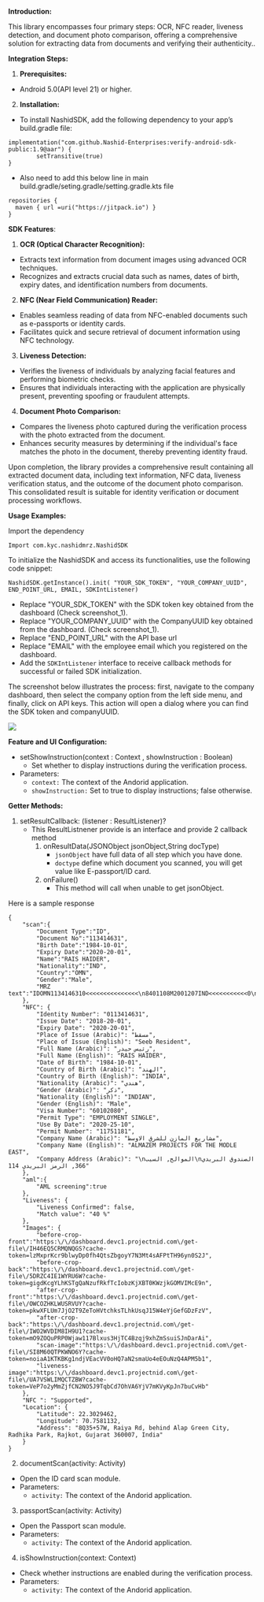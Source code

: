**Introduction:**

  

This library encompasses four primary steps: OCR, NFC reader, liveness detection, and document photo comparison, offering a comprehensive solution for extracting data from documents and verifying their authenticity..

  

**Integration Steps:**

  

1.  **Prerequisites:**

  

*   Android 5.0(API level 21) or higher.

  

2.  **Installation:**

*   To install NashidSDK, add the following dependency to your app’s build.gradle file:

```
implementation("com.github.Nashid-Enterprises:verify-android-sdk-public:1.9@aar") {
        setTransitive(true)
}
```
*   Also need to add this below line in main build.gradle/seting.gradle/setting.gradle.kts file

```
repositories {
  maven { url =uri("https://jitpack.io") }
}
```
  

**SDK Features**:

  

1.  **OCR (Optical Character Recognition):**

*   Extracts text information from document images using advanced OCR techniques.
*   Recognizes and extracts crucial data such as names, dates of birth, expiry dates, and identification numbers from documents.
    

2.  **NFC (Near Field Communication) Reader:**

*   Enables seamless reading of data from NFC-enabled documents such as e-passports or identity cards.
*   Facilitates quick and secure retrieval of document information using NFC technology.

3.  **Liveness Detection:**

*   Verifies the liveness of individuals by analyzing facial features and performing biometric checks.
*   Ensures that individuals interacting with the application are physically present, preventing spoofing or fraudulent attempts.  

4.  **Document Photo Comparison:**

*   Compares the liveness photo captured during the verification process with the photo extracted from the document.
*   Enhances security measures by determining if the individual's face matches the photo in the document, thereby preventing identity fraud.

Upon completion, the library provides a comprehensive result containing all extracted document data, including text information, NFC data, liveness verification status, and the outcome of the document photo comparison. This consolidated result is suitable for identity verification or document processing workflows.

  
**Usage Examples:**

Import the dependency

```Import com.kyc.nashidmrz.NashidSDK```

To initialize the NashidSDK and access its functionalities, use the following code snippet:

  
```
NashidSDK.getInstance().init( "YOUR_SDK_TOKEN", "YOUR_COMPANY_UUID", END_POINT_URL, EMAIL, SDKIntListener)
```
  

*   Replace "YOUR_SDK_TOKEN" with the SDK token key obtained from the dashboard (Check screenshot_1).
*   Replace "YOUR_COMPANY_UUID" with the CompanyUUID key obtained from the dashboard. (Check screenshot_1).
*   Replace "END_POINT_URL" with the API base url
*   Replace "EMAIL" with the employee email which you registered on the dashboard.
*   Add the `SDKIntListener` interface to receive callback methods for successful or failed SDK initialization.


The screenshot below illustrates the process: first, navigate to the company dashboard, then select the company option from the left side menu, and finally, click on API keys. This action will open a dialog where you can find the SDK token and companyUUID.
  

![](https://lh7-us.googleusercontent.com/nL5gAQ3QGU82ikxnZYQEanpEMUsqQz3XpY21wXgXMYKUAu3DKct-_HIeXxCa-TXn1Yur76zI0kepkFuDcK7LCs7G9XYRo1shP3DcsTb8zlD0UvvGFIAmQLF_dtsRJqtqNVvFMc8PVBSd4XIbYDD2bEs)

  

**Feature and UI Configuration:**

  

*   setShowInstruction(context : Context , showInstruction : Boolean)
    *  Set whether to display instructions during the verification process.
*   Parameters:
    *  `context:` The context of the Andorid application.
    *  `showInstruction:` Set to true to display instructions; false otherwise.


  

**Getter Methods:**

  

1.  setResultCallback: (listener : ResultListener)?
    *  This ResultListnener provide is an interface and provide 2 callback method
        1.  onResultData(JSONObject jsonObject,String docType)
            *  `jsonObject` have full data of all step which you have done.
            *  `doctype` define which document you scanned, you will get value like E-passport/ID card.
        2.  onFailure()
            * This method will call when unable to get jsonObject.
          
Here is a sample response 

```
{
	"scan":{
		"Document Type":"ID",
		"Document No":"113414631",
		"Birth Date":"1984-10-01",
		"Expiry Date":"2020-20-01",
		"Name":"RAIS HAIDER",
		"Nationality":"IND",
		"Country":"OMN",
		"Gender":"Male",
		"MRZ text":"IDOMN1134146310<<<<<<<<<<<<<<<\n8401108M2001207IND<<<<<<<<<<<0\nRAIS<HAIDER<<<<<<<<<<<<<<<<<<<"
	},
	"NFC": {
		"Identity Number": "0113414631",
		"Issue Date": "2018-20-01",
		"Expiry Date": "2020-20-01",
		"Place of Issue (Arabic)": "مسقط",
		"Place of Issue (English)": "Seeb Resident",
		"Full Name (Arabic)": "رئيس حيدر",
		"Full Name (English)": "RAIS HAIDER",
		"Date of Birth": "1984-10-01",
		"Country of Birth (Arabic)": "الهند",
		"Country of Birth (English)": "INDIA",
		"Nationality (Arabic)": "هندي",
		"Gender (Arabic)": "ذكر",
		"Nationality (English)": "INDIAN",
		"Gender (English)": "Male",
		"Visa Number": "60102080",
		"Permit Type": "EMPLOYMENT SINGLE",
		"Use By Date": "2020-25-10",
		"Permit Number": "11751181",
		"Company Name (Arabic)": "مشاريع المازن للشرق الاوسط",
		"Company Name (English)": "ALMAZEM PROJECTS FOR THE MODLE EAST",
		"Company Address (Arabic)": "\nالموالح, السيب\nالصندوق البريدي 366, الرمز البريدي 114"
	},
	"aml":{
		"AML screening":true
	},
	"Liveness": {
		"Liveness Confirmed": false,
		"Match value": "40 %"
	},
	"Images": {
		"before-crop-front":"https:\/\/dashboard.devc1.projectnid.com\/get-file\/IH46EQ5CRMQNQGS?cache-token=lzMxprKcr9blwyDp0fh4QtsZbgoyY7N3Mt4sAFPtTH96yn0S2J",
		"before-crop-back":"https:\/\/dashboard.devc1.projectnid.com\/get-file\/5DRZC4IE1WYRU6W?cache-token=gigdKcgYLhKSTgQaNzufRkfTcIobzKjXBT0KWzjkGOMVIMcE9n",
		"after-crop-front":"https:\/\/dashboard.devc1.projectnid.com\/get-file\/OWCOZHKLWUSRVUY?cache-token=pkwXFLUm7JjO2T9ZeToHVtchksTLhkUsqJ15W4eYjGefGDzFzV",
		"after-crop-back":"https:\/\/dashboard.devc1.projectnid.com\/get-file\/IWO2WVDIM8IH9U1?cache-token=mO9ZOQuPRP0Wjaw117Blxus3HjTC4Bzqj9xhZmSsuiSJnDarAi",
		"scan-image":"https:\/\/dashboard.devc1.projectnid.com\/get-file\/SI8M60QTPKWNO6Y?cache-token=noiaA1KTKBKg1ndjVEacVV0oHQ7aN2smaUo4eEOuNzQ4APM5b1",
		"liveness-image":"https:\/\/dashboard.devc1.projectnid.com\/get-file\/UA7VSWLIMQCTZBW?cache-token=VeP7o2yMmZjfCN2NO5J9TqbCd7OhVA6YjV7mKVyKpJn7buCvHb"
	},
	"NFC ": "Supported",
	"Location": {
		"Latitude": 22.3029462,
		"Longitude": 70.7581132,
		"Address": "8Q35+57W, Raiya Rd, behind Alap Green City, Radhika Park, Rajkot, Gujarat 360007, India"
	}
}

```


2.  documentScan(activity: Activity)

*   Open the ID card scan module.
*   Parameters:
    *   `activity:` The context of the Andorid application.

3.  passportScan(activity: Activity)

*   Open the Passport scan module.
*   Parameters:
    *   `activity:` The context of the Andorid application.

4.  isShowInstruction(context: Context)

*   Check whether instructions are enabled during the verification process.
*   Parameters:
    *    `activity:` The context of the Andorid application.



